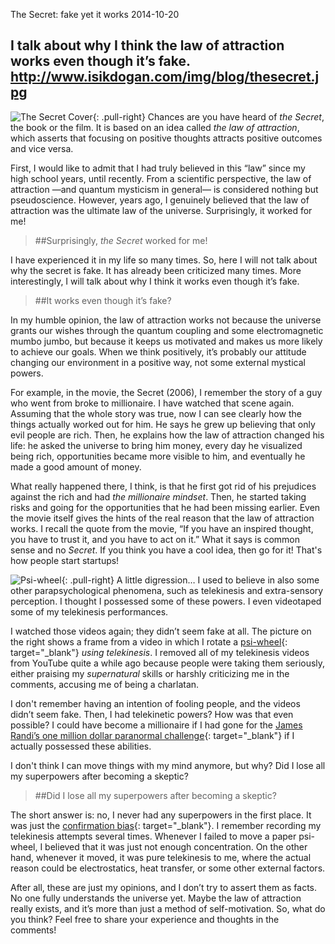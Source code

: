 The Secret: fake yet it works
2014-10-20

I talk about why I think the law of attraction works even though it’s fake.
http://www.isikdogan.com/img/blog/thesecret.jpg
---
![The Secret Cover](../img/blog/thesecret.jpg){: .pull-right}
Chances are you have heard of *the Secret*, the book or the film. It is based on an idea called *the law of attraction*, which asserts that focusing on positive thoughts attracts positive outcomes and vice versa.

First, I would like to admit that I had truly believed in this “law” since my high school years, until recently. From a scientific perspective, the law of attraction —and quantum mysticism in general— is considered nothing but pseudoscience. However, years ago, I genuinely believed that the law of attraction was the ultimate law of the universe. Surprisingly, it worked for me!

>##Surprisingly, *the Secret* worked for me!

I have experienced it in my life so many times. So, here I will not talk about why the secret is fake. It has already been criticized many times. More interestingly, I will talk about why I think it works even though it’s fake.

>##It works even though it’s fake?

In my humble opinion, the law of attraction works not because the universe grants our wishes through the quantum coupling and some electromagnetic mumbo jumbo, but because it keeps us motivated and makes us more likely to achieve our goals. When we think positively, it’s probably our attitude changing our environment in a positive way, not some external mystical powers.

For example, in the movie, the Secret (2006), I remember the story of a guy who went from broke to millionaire. I have watched that scene again. Assuming that the whole story was true, now I can see clearly how the things actually worked out for him. He says he grew up believing that only evil people are rich. Then, he explains how the law of attraction changed his life: he asked the universe to bring him money, every day he visualized being rich, opportunities became more visible to him, and eventually he made a good amount of money.

What really happened there, I think, is that he first got rid of his prejudices against the rich and had *the millionaire mindset*. Then, he started taking risks and going for the opportunities that he had been missing earlier. Even the movie itself gives the hints of the real reason that the law of attraction works. I recall the quote from the movie, “If you have an inspired thought, you have to trust it, and you have to act on it.” What it says is common sense and no *Secret*. If you think you have a cool idea, then go for it! That's how people start startups!

![Psi-wheel](../img/blog/psi-wheel.jpg){: .pull-right}
A little digression… I used to believe in also some other parapsychological phenomena, such as telekinesis and extra-sensory perception. I thought I possessed some of these powers. I even videotaped some of my telekinesis performances.

I watched those videos again; they didn’t seem fake at all. The picture on the right shows a frame from a video in which I rotate a [psi-wheel](http://en.wikipedia.org/wiki/Psi_wheel){: target="_blank"} *using telekinesis*. I removed all of my telekinesis videos from YouTube quite a while ago because people were taking them seriously, either praising my *supernatural* skills or harshly criticizing me in the comments, accusing me of being a charlatan.

I don't remember having an intention of fooling people, and the videos didn’t seem fake. Then, I had telekinetic powers? How was that even possible? I could have become a millionaire if I had gone for the [James Randi’s one million dollar paranormal challenge](http://en.wikipedia.org/wiki/One_Million_Dollar_Paranormal_Challenge){: target="_blank"} if I actually possessed these abilities.

I don't think I can move things with my mind anymore, but why? Did I lose all my superpowers after becoming a skeptic?

>##Did I lose all my superpowers after becoming a skeptic?

The short answer is: no, I never had any superpowers in the first place. It was just the [confirmation bias](http://en.wikipedia.org/wiki/Confirmation_bias){: target="_blank"}. I remember recording my telekinesis attempts several times. Whenever I failed to move a paper psi-wheel, I believed that it was just not enough concentration. On the other hand, whenever it moved, it was pure telekinesis to me, where the actual reason could be electrostatics, heat transfer, or some other external factors.

After all, these are just my opinions, and I don’t try to assert them as facts. No one fully understands the universe yet. Maybe the law of attraction really exists, and it’s more than just a method of self-motivation. So, what do you think? Feel free to share your experience and thoughts in the comments!